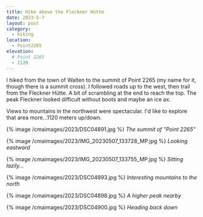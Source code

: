 ```yaml
---
title: Hike above the Fleckner Hütte
date: 2023-5-7
layout: post
category:
  - hiking
location:
  - Point2265
elevation:
  # Point 2265
  - 1120
---
```


I hiked from the town of Walten to the summit of Point 2265 (my name for it,
though there is a summit cross). I followed roads up to the west, then trail
from the Fleckner Hütte. A bit of scrambling at the end to reach the top.
The peak Fleckner looked difficult without boots and maybe an ice ax.

Views to mountains in the northwest were spectacular. I'd like to explore that
area more...1120 meters up/down.

{% image /cmaimages/2023/DSC04891.jpg  %}
*The summit of "Point 2265"*

{% image /cmaimages/2023/IMG_20230507_133728_MP.jpg %}
*Looking eastward*

{% image /cmaimages/2023/IMG_20230507_133755_MP.jpg %}
*Sitting lazily...*

{% image /cmaimages/2023/DSC04893.jpg %}
*Interesting mountains to the north*

{% image /cmaimages/2023/DSC04898.jpg %}
*A higher peak nearby*

{% image /cmaimages/2023/DSC04900.jpg %}
*Heading back down*
